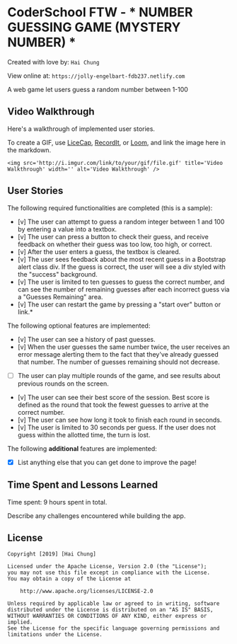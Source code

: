 # CoderSchool FTW - * NUMBER GUESSING GAME (MYSTERY NUMBER) *

Created with love by: `Hai Chung`
  
View online at: `https://jolly-engelbart-fdb237.netlify.com`
  
A web game let users guess a random number between 1-100 

## Video Walkthrough

Here's a walkthrough of implemented user stories.

To create a GIF, use [LiceCap](http://www.cockos.com/licecap/), [RecordIt](http://www.recordit.co), or [Loom](http://www.useloom.com), and link the image here in the markdown.

```
<img src='http://i.imgur.com/link/to/your/gif/file.gif' title='Video Walkthrough' width='' alt='Video Walkthrough' />
```

## User Stories

The following required functionalities are completed (this is a sample):

* [v] The user can attempt to guess a random integer between 1 and 100 by entering a value into a textbox.
* [v] The user can press a button to check their guess, and receive feedback on whether their guess was too low, too high, or correct.
* [v] After the user enters a guess, the textbox is cleared.
* [v] The user sees feedback about the most recent guess in a Bootstrap alert class div. If the guess is correct, the user will see a div styled with the "success" background.
* [v] The user is limited to ten guesses to guess the correct number, and can see the number of remaining guesses after each incorrect guess via a "Guesses Remaining" area.
* [v] The user can restart the game by pressing a "start over" button or link.*

The following optional features are implemented:

* [v] The user can see a history of past guesses.
* [v] When the user guesses the same number twice, the user receives an error message alerting them to the fact that they've already guessed that number. The number of guesses remaining should not decrease.
* [ ] The user can play multiple rounds of the game, and see results about previous rounds on the screen.
* [v] The user can see their best score of the session. Best score is defined as the round that took the fewest guesses to arrive at the correct number.
* [v] The user can see how long it took to finish each round in seconds.
* [v] The user is limited to 30 seconds per guess. If the user does not guess within the allotted time, the turn is lost.

The following **additional** features are implemented:

* [x] List anything else that you can get done to improve the page!

## Time Spent and Lessons Learned

Time spent: 9 hours spent in total.

Describe any challenges encountered while building the app.

## License

    Copyright [2019] [Hai Chung]

    Licensed under the Apache License, Version 2.0 (the "License");
    you may not use this file except in compliance with the License.
    You may obtain a copy of the License at

        http://www.apache.org/licenses/LICENSE-2.0

    Unless required by applicable law or agreed to in writing, software
    distributed under the License is distributed on an "AS IS" BASIS,
    WITHOUT WARRANTIES OR CONDITIONS OF ANY KIND, either express or implied.
    See the License for the specific language governing permissions and
    limitations under the License.
